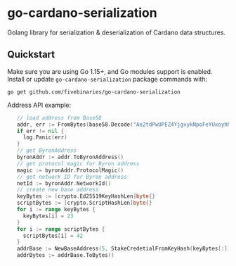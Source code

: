 # go-cardano-serialization
Golang library for serialization &amp; deserialization of Cardano data structures.

## Quickstart
Make sure you are using Go 1.15+, and Go modules support is enabled.
   Install or update `go-cardano-serialization` package commands with:
   ```
   go get github.com/fivebinaries/go-cardano-serialization
   ```
   
Address API example:
   ```go
      // load address from Base58
      addr, err := FromBytes(base58.Decode("Ae2tdPwUPEZ4YjgvykNpoFeYUxoyhNj2kg8KfKWN2FizsSpLUPv68MpTVDo"))
      if err != nil {
        log.Panic(err)
      }
      // get ByronAddress
      byronAddr := addr.ToByronAddress()
      // get protocol magic for Byron address
      magic := byronAddr.ProtocolMagic() 
      // get network ID for Byron address
      netId := byronAddr.NetworkId() 
      // create new base address
      keyBytes := [crypto.Ed25519KeyHashLen]byte{}
      scriptBytes := [crypto.ScriptHashLen]byte{}
      for i := range keyBytes {
        keyBytes[i] = 23
      }
      for i := range scriptBytes {
        scriptBytes[i] = 42
      }
      addrBase := NewBaseAddress(5, StakeCredetialFromKeyHash(keyBytes[:]), StakeCredetialFromScriptHash(scriptBytes[:]))
      addrBytes := addrBase.ToBytes()
   ```
